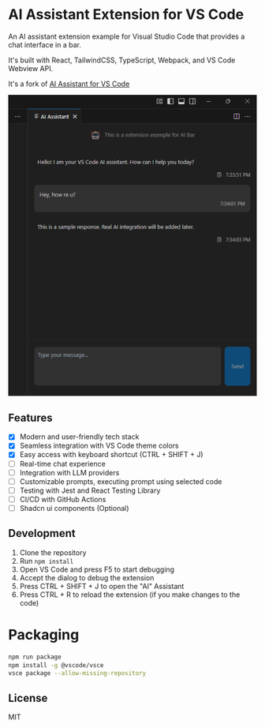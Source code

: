 # AI Assistant Extension for VS Code

An AI assistant extension example for Visual Studio Code that provides a chat interface in a bar.

It's built with React, TailwindCSS, TypeScript, Webpack, and VS Code Webview API.

It's a fork of [AI Assistant for VS Code](https://github.com/microsoft/vscode-extension-samples/tree/main/ai-assistant-sample)

![Preview](https://github.com/buraketmen/vs-code-ai-bar/blob/main/external/base.png)

## Features



- [X] Modern and user-friendly tech stack
- [X] Seamless integration with VS Code theme colors
- [X] Easy access with keyboard shortcut (CTRL + SHIFT + J)
- [ ] Real-time chat experience
- [ ] Integration with LLM providers
- [ ] Customizable prompts, executing prompt using selected code
- [ ] Testing with Jest and React Testing Library
- [ ] CI/CD with GitHub Actions
- [ ] Shadcn ui components (Optional)

## Development

1. Clone the repository
2. Run `npm install`
3. Open VS Code and press F5 to start debugging
4. Accept the dialog to debug the extension
5. Press CTRL + SHIFT + J to open the "AI" Assistant
6. Press CTRL + R to reload the extension (if you make changes to the code)

# Packaging

```bash
npm run package
npm install -g @vscode/vsce
vsce package --allow-missing-repository
```

## License

MIT